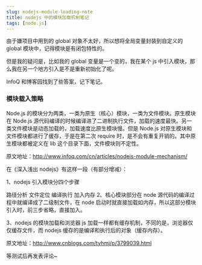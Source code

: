 ```yaml
---
slug: nodejs-module-loading-note
title: nodejs 中的模块加载机制笔记
tags: [node.js]
---
```


 由于嫌项目中用到的 global 对象不太好，所以想将全局变量封装到自定义的 global 模块中，记得模块是有闭包特性的。

  但是我的疑问是，比如我的 global 变量是一个变的，我在某个 js 中引入模块，那么我在另一个地方引入是不是重新初始化了呢。

  InfoQ 和博客园找到了些答案，记下笔记。

### 模块载入策略

Node.js 的模块分为两类，一类为原生（核心）模块，一类为文件模块。原生模块在 Node.js 源代码编译的时候编译进了二进制执行文件，加载的速度最快。另一类文件模块是动态加载的，加载速度比原生模块慢。但是 Node.js 对原生模块和文件模块都进行了缓存，于是在第二次 require 时，是不会有重复开销的。其中原生模块都被定义在 lib 这个目录下面，文件模块则不定性。

  原文地址：http://www.infoq.com/cn/articles/nodejs-module-mechanism/

在《深入浅出 nodejs》有这样一段（有部分增减）：

1、nodejs 引入模块分四个步骤

路径分析
文件定位
编译执行
加入内存
2、核心模块部分在 node 源代码的编译过程中就编译成了二级制文件，在 node 启动时就直接加载如内存，所以这部分模块引入时，前三步省略，直接加入。

3、nodejs 的模块加载和浏览器 js 加载一样都有缓存机制，不同的是，浏览器仅仅缓存文件，而 nodejs 缓存的是编译和执行后的对象（缓存内存）。

  原文地址：http://www.cnblogs.com/tyhmj/p/3799039.html

  等测试后再发表评论~
